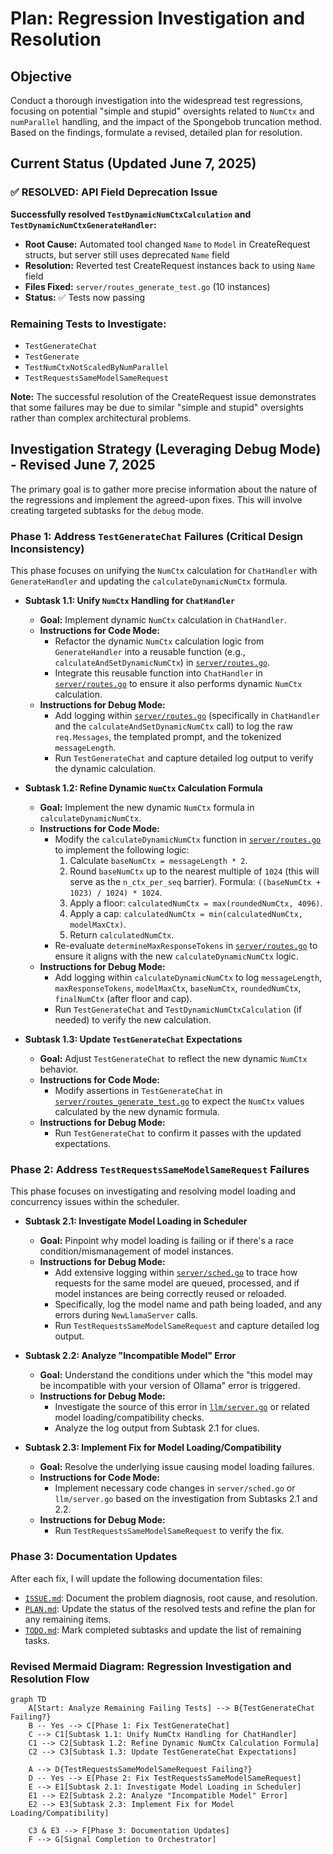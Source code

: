 # Plan: Regression Investigation and Resolution

## Objective

Conduct a thorough investigation into the widespread test regressions, focusing on potential "simple and stupid" oversights related to `NumCtx` and `numParallel` handling, and the impact of the Spongebob truncation method. Based on the findings, formulate a revised, detailed plan for resolution.

## Current Status (Updated June 7, 2025)

### ✅ RESOLVED: API Field Deprecation Issue

**Successfully resolved `TestDynamicNumCtxCalculation` and `TestDynamicNumCtxGenerateHandler`:**
- **Root Cause:** Automated tool changed `Name` to `Model` in CreateRequest structs, but server still uses deprecated `Name` field
- **Resolution:** Reverted test CreateRequest instances back to using `Name` field
- **Files Fixed:** `server/routes_generate_test.go` (10 instances)
- **Status:** ✅ Tests now passing

### Remaining Tests to Investigate:
- `TestGenerateChat`
- `TestGenerate`
- `TestNumCtxNotScaledByNumParallel`
- `TestRequestsSameModelSameRequest`

**Note:** The successful resolution of the CreateRequest issue demonstrates that some failures may be due to similar "simple and stupid" oversights rather than complex architectural problems.

## Investigation Strategy (Leveraging Debug Mode) - Revised June 7, 2025

The primary goal is to gather more precise information about the nature of the regressions and implement the agreed-upon fixes. This will involve creating targeted subtasks for the `debug` mode.

### Phase 1: Address `TestGenerateChat` Failures (Critical Design Inconsistency)

This phase focuses on unifying the `NumCtx` calculation for `ChatHandler` with `GenerateHandler` and updating the `calculateDynamicNumCtx` formula.

*   **Subtask 1.1: Unify `NumCtx` Handling for `ChatHandler`**
    *   **Goal:** Implement dynamic `NumCtx` calculation in `ChatHandler`.
    *   **Instructions for Code Mode:**
        *   Refactor the dynamic `NumCtx` calculation logic from `GenerateHandler` into a reusable function (e.g., `calculateAndSetDynamicNumCtx`) in [`server/routes.go`](server/routes.go).
        *   Integrate this reusable function into `ChatHandler` in [`server/routes.go`](server/routes.go) to ensure it also performs dynamic `NumCtx` calculation.
    *   **Instructions for Debug Mode:**
        *   Add logging within [`server/routes.go`](server/routes.go) (specifically in `ChatHandler` and the `calculateAndSetDynamicNumCtx` call) to log the raw `req.Messages`, the templated prompt, and the tokenized `messageLength`.
        *   Run `TestGenerateChat` and capture detailed log output to verify the dynamic calculation.

*   **Subtask 1.2: Refine Dynamic `NumCtx` Calculation Formula**
    *   **Goal:** Implement the new dynamic `NumCtx` formula in `calculateDynamicNumCtx`.
    *   **Instructions for Code Mode:**
        *   Modify the `calculateDynamicNumCtx` function in [`server/routes.go`](server/routes.go) to implement the following logic:
            1.  Calculate `baseNumCtx = messageLength * 2`.
            2.  Round `baseNumCtx` up to the nearest multiple of `1024` (this will serve as the `n_ctx_per_seq` barrier). Formula: `((baseNumCtx + 1023) / 1024) * 1024`.
            3.  Apply a floor: `calculatedNumCtx = max(roundedNumCtx, 4096)`.
            4.  Apply a cap: `calculatedNumCtx = min(calculatedNumCtx, modelMaxCtx)`.
            5.  Return `calculatedNumCtx`.
        *   Re-evaluate `determineMaxResponseTokens` in [`server/routes.go`](server/routes.go) to ensure it aligns with the new `calculateDynamicNumCtx` logic.
    *   **Instructions for Debug Mode:**
        *   Add logging within `calculateDynamicNumCtx` to log `messageLength`, `maxResponseTokens`, `modelMaxCtx`, `baseNumCtx`, `roundedNumCtx`, `finalNumCtx` (after floor and cap).
        *   Run `TestGenerateChat` and `TestDynamicNumCtxCalculation` (if needed) to verify the new calculation.

*   **Subtask 1.3: Update `TestGenerateChat` Expectations**
    *   **Goal:** Adjust `TestGenerateChat` to reflect the new dynamic `NumCtx` behavior.
    *   **Instructions for Code Mode:**
        *   Modify assertions in `TestGenerateChat` in [`server/routes_generate_test.go`](server/routes_generate_test.go) to expect the `NumCtx` values calculated by the new dynamic formula.
    *   **Instructions for Debug Mode:**
        *   Run `TestGenerateChat` to confirm it passes with the updated expectations.

### Phase 2: Address `TestRequestsSameModelSameRequest` Failures

This phase focuses on investigating and resolving model loading and concurrency issues within the scheduler.

*   **Subtask 2.1: Investigate Model Loading in Scheduler**
    *   **Goal:** Pinpoint why model loading is failing or if there's a race condition/mismanagement of model instances.
    *   **Instructions for Debug Mode:**
        *   Add extensive logging within [`server/sched.go`](server/sched.go) to trace how requests for the same model are queued, processed, and if model instances are being correctly reused or reloaded.
        *   Specifically, log the model name and path being loaded, and any errors during `NewLlamaServer` calls.
        *   Run `TestRequestsSameModelSameRequest` and capture detailed log output.

*   **Subtask 2.2: Analyze "Incompatible Model" Error**
    *   **Goal:** Understand the conditions under which the "this model may be incompatible with your version of Ollama" error is triggered.
    *   **Instructions for Debug Mode:**
        *   Investigate the source of this error in [`llm/server.go`](llm/server.go) or related model loading/compatibility checks.
        *   Analyze the log output from Subtask 2.1 for clues.

*   **Subtask 2.3: Implement Fix for Model Loading/Compatibility**
    *   **Goal:** Resolve the underlying issue causing model loading failures.
    *   **Instructions for Code Mode:**
        *   Implement necessary code changes in `server/sched.go` or `llm/server.go` based on the investigation from Subtasks 2.1 and 2.2.
    *   **Instructions for Debug Mode:**
        *   Run `TestRequestsSameModelSameRequest` to verify the fix.

### Phase 3: Documentation Updates

After each fix, I will update the following documentation files:

*   [`ISSUE.md`](ISSUE.md): Document the problem diagnosis, root cause, and resolution.
*   [`PLAN.md`](PLAN.md): Update the status of the resolved tests and refine the plan for any remaining items.
*   [`TODO.md`](TODO.md): Mark completed subtasks and update the list of remaining tasks.

### Revised Mermaid Diagram: Regression Investigation and Resolution Flow

```mermaid
graph TD
    A[Start: Analyze Remaining Failing Tests] --> B{TestGenerateChat Failing?}
    B -- Yes --> C[Phase 1: Fix TestGenerateChat]
    C --> C1[Subtask 1.1: Unify NumCtx Handling for ChatHandler]
    C1 --> C2[Subtask 1.2: Refine Dynamic NumCtx Calculation Formula]
    C2 --> C3[Subtask 1.3: Update TestGenerateChat Expectations]

    A --> D{TestRequestsSameModelSameRequest Failing?}
    D -- Yes --> E[Phase 2: Fix TestRequestsSameModelSameRequest]
    E --> E1[Subtask 2.1: Investigate Model Loading in Scheduler]
    E1 --> E2[Subtask 2.2: Analyze "Incompatible Model" Error]
    E2 --> E3[Subtask 2.3: Implement Fix for Model Loading/Compatibility]

    C3 & E3 --> F[Phase 3: Documentation Updates]
    F --> G[Signal Completion to Orchestrator]
```